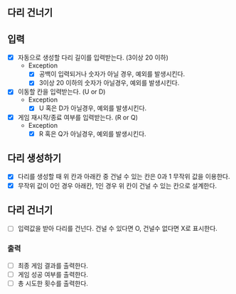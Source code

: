 ## 다리 건너기

## 입력
- [x] 자동으로 생성할 다리 길이를 입력받는다. (3이상 20 이하)
  - Exception
    - [x] 공백이 입력되거나 숫자가 아닐 경우, 예외를 발생시킨다.
    - [x] 3이상 20 이하의 숫자가 아닐경우, 예외를 발생시킨다.

- [x] 이동할 칸을 입력받는다. (U or D)
  - Exception
    - [x] U 혹은 D가 아닐경우, 예외를 발생시킨다.

- [x] 게임 재시작/종료 여부를 입력받는다. (R or Q)
  - Exception
    - [x] R 혹은 Q가 아닐경우, 예외를 발생시킨다.

## 다리 생성하기
- [x] 다리를 생성할 때 위 칸과 아래칸 중 건널 수 있는 칸은 0과 1 무작위 값을 이용한다.
- [x] 무작위 값이 0인 경우 아래칸, 1인 경우 위 칸이 건널 수 있는 칸으로 설계한다.

## 다리 건너기
- [ ] 입력값을 받아 다리를 건넌다. 건널 수 있다면 O, 건널수 없다면 X로 표시한다.
    
### 출력
- [ ] 최종 게임 결과를 출력한다.
- [ ] 게임 성공 여부를 출력한다.
- [ ] 총 시도한 횟수를 출력한다.
